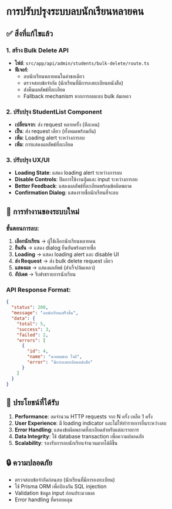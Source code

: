 # การปรับปรุงระบบลบนักเรียนหลายคน

## ✅ สิ่งที่แก้ไขแล้ว

### 1. สร้าง Bulk Delete API
- **ไฟล์**: `src/app/api/admin/students/bulk-delete/route.ts`
- **ฟีเจอร์**:
  - ลบนักเรียนหลายคนในคำขอเดียว
  - ตรวจสอบข้อจำกัด (นักเรียนที่มีการลงทะเบียนหนังสือ)
  - ส่งคืนผลลัพธ์ที่ละเอียด
  - Fallback mechanism หากการลบแบบ bulk ล้มเหลว

### 2. ปรับปรุง StudentList Component
- **เปลี่ยนจาก**: ส่ง request หลายครั้ง (ทีละคน)
- **เป็น**: ส่ง request เดียว (ทั้งหมดพร้อมกัน)
- **เพิ่ม**: Loading alert ระหว่างการลบ
- **เพิ่ม**: การแสดงผลลัพธ์ที่ละเอียด

### 3. ปรับปรุง UX/UI
- **Loading State**: แสดง loading alert ระหว่างการลบ
- **Disable Controls**: ปิดการใช้งานปุ่มและ input ระหว่างการลบ
- **Better Feedback**: แสดงผลลัพธ์ที่ละเอียดพร้อมข้อผิดพลาด
- **Confirmation Dialog**: แสดงรายชื่อนักเรียนที่จะลบ

## 🔧 การทำงานของระบบใหม่

### ขั้นตอนการลบ:
1. **เลือกนักเรียน** → ผู้ใช้เลือกนักเรียนหลายคน
2. **ยืนยัน** → แสดง dialog ยืนยันพร้อมรายชื่อ
3. **Loading** → แสดง loading alert และ disable UI
4. **ส่ง Request** → ส่ง bulk delete request เดียว
5. **แสดงผล** → แสดงผลลัพธ์ (สำเร็จ/ล้มเหลว)
6. **อัปเดต** → รีเฟรชรายการนักเรียน

### API Response Format:
```json
{
  "status": 200,
  "message": "ลบนักเรียนเสร็จสิ้น",
  "data": {
    "total": 5,
    "success": 3,
    "failed": 2,
    "errors": [
      {
        "id": 4,
        "name": "นายสมชาย ใจดี",
        "error": "มีการลงทะเบียนหนังสือ"
      }
    ]
  }
}
```

## 🎯 ประโยชน์ที่ได้รับ

1. **Performance**: ลดจำนวน HTTP requests จาก N ครั้ง เหลือ 1 ครั้ง
2. **User Experience**: มี loading indicator และไม่ให้ทำรายการอื่นระหว่างลบ
3. **Error Handling**: แสดงข้อผิดพลาดที่ละเอียดสำหรับแต่ละรายการ
4. **Data Integrity**: ใช้ database transaction เพื่อความปลอดภัย
5. **Scalability**: รองรับการลบนักเรียนจำนวนมากได้ดีขึ้น

## 🔒 ความปลอดภัย

- ตรวจสอบข้อจำกัดก่อนลบ (นักเรียนที่มีการลงทะเบียน)
- ใช้ Prisma ORM เพื่อป้องกัน SQL injection
- Validation ข้อมูล input ก่อนประมวลผล
- Error handling ที่ครอบคลุม